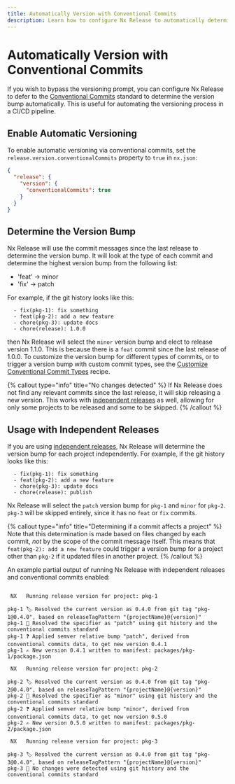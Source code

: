```yaml
---
title: Automatically Version with Conventional Commits
description: Learn how to configure Nx Release to automatically determine version bumps based on conventional commit messages, enabling automated versioning in CI/CD pipelines.
---
```


# Automatically Version with Conventional Commits

If you wish to bypass the versioning prompt, you can configure Nx Release to defer to the [Conventional Commits](https://www.conventionalcommits.org/en/v1.0.0/) standard to determine the version bump automatically. This is useful for automating the versioning process in a CI/CD pipeline.

## Enable Automatic Versioning

To enable automatic versioning via conventional commits, set the `release.version.conventionalCommits` property to `true` in `nx.json`:

```json nx.json
{
  "release": {
    "version": {
      "conventionalCommits": true
    }
  }
}
```

## Determine the Version Bump

Nx Release will use the commit messages since the last release to determine the version bump. It will look at the type of each commit and determine the highest version bump from the following list:

- 'feat' -> minor
- 'fix' -> patch

For example, if the git history looks like this:

```
  - fix(pkg-1): fix something
  - feat(pkg-2): add a new feature
  - chore(pkg-3): update docs
  - chore(release): 1.0.0
```

then Nx Release will select the `minor` version bump and elect to release version 1.1.0. This is because there is a `feat` commit since the last release of 1.0.0. To customize the version bump for different types of commits, or to trigger a version bump with custom commit types, see the [Customize Conventional Commit Types](/recipes/nx-release/customize-conventional-commit-types) recipe.

{% callout type="info" title="No changes detected" %}
If Nx Release does not find any relevant commits since the last release, it will skip releasing a new version. This works with [independent releases](/recipes/nx-release/release-projects-independently) as well, allowing for only some projects to be released and some to be skipped.
{% /callout %}

## Usage with Independent Releases

If you are using [independent releases](/recipes/nx-release/release-projects-independently), Nx Release will determine the version bump for each project independently. For example, if the git history looks like this:

```
  - fix(pkg-1): fix something
  - feat(pkg-2): add a new feature
  - chore(pkg-3): update docs
  - chore(release): publish
```

Nx Release will select the `patch` version bump for `pkg-1` and `minor` for `pkg-2`. `pkg-3` will be skipped entirely, since it has no `feat` or `fix` commits.

{% callout type="info" title="Determining if a commit affects a project" %}
Note that this determination is made based on files changed by each commit, _not_ by the scope of the commit message itself. This means that `feat(pkg-2): add a new feature` could trigger a version bump for a project other than `pkg-2` if it updated files in another project.
{% /callout %}

An example partial output of running Nx Release with independent releases and conventional commits enabled:

```{% command="nx release" %}

 NX   Running release version for project: pkg-1

pkg-1 🏷️ Resolved the current version as 0.4.0 from git tag "pkg-1@0.4.0", based on releaseTagPattern "{projectName}@{version}"
pkg-1 📄 Resolved the specifier as "patch" using git history and the conventional commits standard
pkg-1 ❓ Applied semver relative bump "patch", derived from conventional commits data, to get new version 0.4.1
pkg-1 ✍️ New version 0.4.1 written to manifest: packages/pkg-1/package.json

 NX   Running release version for project: pkg-2

pkg-2 🏷️ Resolved the current version as 0.4.0 from git tag "pkg-2@0.4.0", based on releaseTagPattern "{projectName}@{version}"
pkg-2 📄 Resolved the specifier as "minor" using git history and the conventional commits standard
pkg-2 ❓ Applied semver relative bump "minor", derived from conventional commits data, to get new version 0.5.0
pkg-2 ✍️ New version 0.5.0 written to manifest: packages/pkg-2/package.json

 NX   Running release version for project: pkg-3

pkg-3 🏷️ Resolved the current version as 0.4.0 from git tag "pkg-3@0.4.0", based on releaseTagPattern "{projectName}@{version}"
pkg-3 🚫 No changes were detected using git history and the conventional commits standard

```
